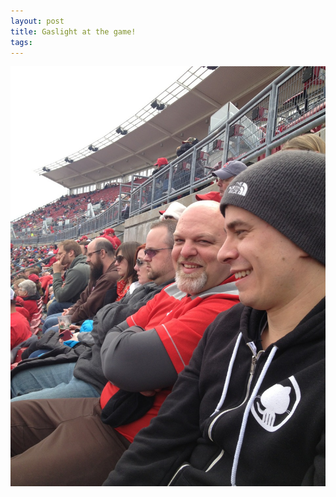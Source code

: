 ```yaml
---
layout: post
title: Gaslight at the game!
tags: 
---
```

![](/tumblr_files/tumblr_mkqv7fetHp1qlk81uo1_1280.jpg)
